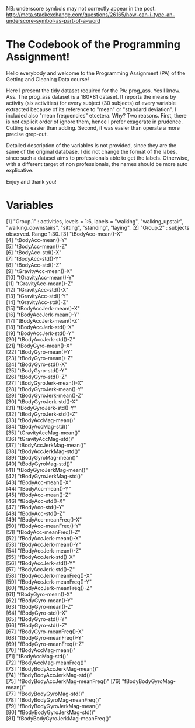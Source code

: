 NB: underscore symbols may not correctly appear in the post. http://meta.stackexchange.com/questions/26165/how-can-i-type-an-underscore-symbol-as-part-of-a-word

# The Codebook of the Programming Assignment!

Hello everybody and welcome to the Programming Assignment (PA) of the Getting and 
Cleaning Data course!

Here I present the tidy dataset required for the PA: prog_ass. Yes I know. Ass.
The prog_ass dataset is a 180*81 dataset. It reports the means by activity (six
activities) for every subject (30 subjects) of every variable extracted because
of its reference to "mean" or "standard deviation". I included also "mean 
frequencies" etcetera. Why? Two reasons. First, there is not explicit order of ignore them, hence I prefer exagerate in prudence. Cutting is easier than adding.
Second, it was easier than operate a more precise grep-cut.

Detailed description of the variables is not provided, since they are the same
of the original database. I did not change the format of the labes, since such 
a dataset aims to professionals able to get the labels. Otherwise, with a different
target of non professionals, the names should be more auto explicative.

Enjoy and thank you!

# Variables

 [1] "Group.1" : activities, levels = 1:6, labels = "walking", "walking_upstair",   "walking_downstairs", "sitting", "standing", "laying".
 [2] "Group.2" : subjects observed. Range 1:30.
 [3] "tBodyAcc-mean()-X"              
 [4] "tBodyAcc-mean()-Y"              
 [5] "tBodyAcc-mean()-Z"              
 [6] "tBodyAcc-std()-X"               
 [7] "tBodyAcc-std()-Y"               
 [8] "tBodyAcc-std()-Z"               
 [9] "tGravityAcc-mean()-X"           
[10] "tGravityAcc-mean()-Y"           
[11] "tGravityAcc-mean()-Z"           
[12] "tGravityAcc-std()-X"            
[13] "tGravityAcc-std()-Y"            
[14] "tGravityAcc-std()-Z"            
[15] "tBodyAccJerk-mean()-X"          
[16] "tBodyAccJerk-mean()-Y"          
[17] "tBodyAccJerk-mean()-Z"          
[18] "tBodyAccJerk-std()-X"           
[19] "tBodyAccJerk-std()-Y"           
[20] "tBodyAccJerk-std()-Z"           
[21] "tBodyGyro-mean()-X"             
[22] "tBodyGyro-mean()-Y"             
[23] "tBodyGyro-mean()-Z"             
[24] "tBodyGyro-std()-X"              
[25] "tBodyGyro-std()-Y"              
[26] "tBodyGyro-std()-Z"              
[27] "tBodyGyroJerk-mean()-X"         
[28] "tBodyGyroJerk-mean()-Y"         
[29] "tBodyGyroJerk-mean()-Z"         
[30] "tBodyGyroJerk-std()-X"          
[31] "tBodyGyroJerk-std()-Y"          
[32] "tBodyGyroJerk-std()-Z"          
[33] "tBodyAccMag-mean()"             
[34] "tBodyAccMag-std()"              
[35] "tGravityAccMag-mean()"          
[36] "tGravityAccMag-std()"           
[37] "tBodyAccJerkMag-mean()"         
[38] "tBodyAccJerkMag-std()"          
[39] "tBodyGyroMag-mean()"            
[40] "tBodyGyroMag-std()"             
[41] "tBodyGyroJerkMag-mean()"        
[42] "tBodyGyroJerkMag-std()"         
[43] "fBodyAcc-mean()-X"              
[44] "fBodyAcc-mean()-Y"              
[45] "fBodyAcc-mean()-Z"              
[46] "fBodyAcc-std()-X"               
[47] "fBodyAcc-std()-Y"               
[48] "fBodyAcc-std()-Z"               
[49] "fBodyAcc-meanFreq()-X"          
[50] "fBodyAcc-meanFreq()-Y"          
[51] "fBodyAcc-meanFreq()-Z"          
[52] "fBodyAccJerk-mean()-X"          
[53] "fBodyAccJerk-mean()-Y"          
[54] "fBodyAccJerk-mean()-Z"          
[55] "fBodyAccJerk-std()-X"           
[56] "fBodyAccJerk-std()-Y"           
[57] "fBodyAccJerk-std()-Z"           
[58] "fBodyAccJerk-meanFreq()-X"      
[59] "fBodyAccJerk-meanFreq()-Y"      
[60] "fBodyAccJerk-meanFreq()-Z"      
[61] "fBodyGyro-mean()-X"             
[62] "fBodyGyro-mean()-Y"             
[63] "fBodyGyro-mean()-Z"             
[64] "fBodyGyro-std()-X"              
[65] "fBodyGyro-std()-Y"              
[66] "fBodyGyro-std()-Z"              
[67] "fBodyGyro-meanFreq()-X"         
[68] "fBodyGyro-meanFreq()-Y"         
[69] "fBodyGyro-meanFreq()-Z"         
[70] "fBodyAccMag-mean()"             
[71] "fBodyAccMag-std()"              
[72] "fBodyAccMag-meanFreq()"         
[73] "fBodyBodyAccJerkMag-mean()"     
[74] "fBodyBodyAccJerkMag-std()"      
[75] "fBodyBodyAccJerkMag-meanFreq()" 
[76] "fBodyBodyGyroMag-mean()"        
[77] "fBodyBodyGyroMag-std()"         
[78] "fBodyBodyGyroMag-meanFreq()"    
[79] "fBodyBodyGyroJerkMag-mean()"    
[80] "fBodyBodyGyroJerkMag-std()"     
[81] "fBodyBodyGyroJerkMag-meanFreq()"


